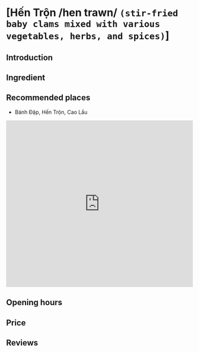 # [Hến Trộn /hen trawn/ `(stir-fried baby clams mixed with various vegetables, herbs, and spices)`]

## Introduction

## Ingredient

## Recommended places

 - Bánh Đập, Hến Trộn, Cao Lầu
<div class="map-container">
  <iframe src="https://www.google.com/maps/embed?pb=!1m18!1m12!1m3!1d3837.6776252699296!2d108.33020567518392!3d15.873531944647029!2m3!1f0!2f0!3f0!3m2!1i1024!2i768!4f13.1!3m3!1m2!1s0x31420da2bf968731%3A0x893fb4dfb235521c!2zQsOhbmggxJDhuq1wLCBI4bq_biBUcuG7mW4sIENhbyBM4bqndQ!5e0!3m2!1sen!2s!4v1688193114206!5m2!1sen!2s" width="100%" height="450" style="border:0;" allowfullscreen="" loading="lazy" referrerpolicy="no-referrer-when-downgrade"></iframe>
</div>

## Opening hours

## Price

## Reviews
